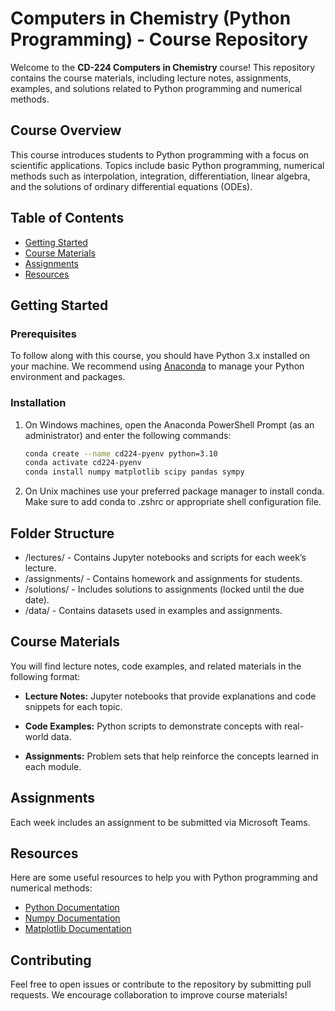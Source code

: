 # Computers in Chemistry (Python Programming) - Course Repository

Welcome to the **CD-224 Computers in Chemistry** course! This repository contains the course materials, including lecture notes, assignments, examples, and solutions related to Python programming and numerical methods.

## Course Overview
This course introduces students to Python programming with a focus on scientific applications. Topics include basic Python programming, numerical methods such as interpolation, integration, differentiation, linear algebra, and the solutions of ordinary differential equations (ODEs).

## Table of Contents
- [Getting Started](#getting-started)
- [Course Materials](#course-materials)
- [Assignments](#assignments)
- [Resources](#resources)

## Getting Started

### Prerequisites
To follow along with this course, you should have Python 3.x installed on your machine. We recommend using [Anaconda](https://www.anaconda.com/products/individual) to manage your Python environment and packages.

### Installation

1. On Windows machines, open the Anaconda PowerShell Prompt (as an administrator) and enter the following commands:
   ```bash
   conda create --name cd224-pyenv python=3.10
   conda activate cd224-pyenv
   conda install numpy matplotlib scipy pandas sympy

2. On Unix machines use your preferred package manager to install conda. Make sure to add conda to .zshrc or appropriate shell configuration file.

## Folder Structure
* /lectures/ - Contains Jupyter notebooks and scripts for each week’s lecture.
* /assignments/ - Contains homework and assignments for students.
* /solutions/ - Includes solutions to assignments (locked until the due date).
* /data/ - Contains datasets used in examples and assignments.

## Course Materials
You will find lecture notes, code examples, and related materials in the following format:

* __Lecture Notes:__ Jupyter notebooks that provide explanations and code snippets for each topic.

* __Code Examples:__ Python scripts to demonstrate concepts with real-world data.

* __Assignments:__ Problem sets that help reinforce the concepts learned in each module.

## Assignments
Each week includes an assignment to be submitted via Microsoft Teams.

## Resources
Here are some useful resources to help you with Python programming and numerical methods:
* [Python Documentation](https://docs.python.org/3/)
* [Numpy Documentation](https://numpy.org/doc/)
* [Matplotlib Documentation](https://matplotlib.org/stable/contents.html)

## Contributing
Feel free to open issues or contribute to the repository by submitting pull requests. We encourage collaboration to improve course materials!
